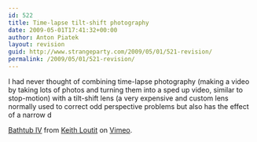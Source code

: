 ```yaml
---
id: 522
title: Time-lapse tilt-shift photography
date: 2009-05-01T17:41:32+00:00
author: Anton Piatek
layout: revision
guid: http://www.strangeparty.com/2009/05/01/521-revision/
permalink: /2009/05/01/521-revision/
---
```

I had never thought of combining time-lapse photography (making a video by taking lots of photos and turning them into a sped up video, similar to stop-motion) with a tilt-shift lens (a very expensive and custom lens normally used to correct odd perspective problems but also has the effect of a narrow d



[Bathtub IV](http://vimeo.com/3156959) from [Keith Loutit](http://vimeo.com/keithloutit) on [Vimeo](http://vimeo.com).